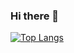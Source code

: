 ### Hi there 👋

[![Top Langs](https://github-readme-stats.vercel.app/api/top-langs/?username=atsuki-uenishi&layout=compact)](https://github.com/anuraghazra/github-readme-stats)
<!--
**atsuki-uenishi/atsuki-uenishi** is a ✨ _special_ ✨ repository because its `README.md` (this file) appears on your GitHub profile.

Here are some ideas to get you started:

- 🔭 I’m currently working on ...
- 🌱 I’m currently learning ...
- 👯 I’m looking to collaborate on ...
- 🤔 I’m looking for help with ...
- 💬 Ask me about ...
- 📫 How to reach me: ...
- 😄 Pronouns: ...
- ⚡ Fun fact: ...
-->
